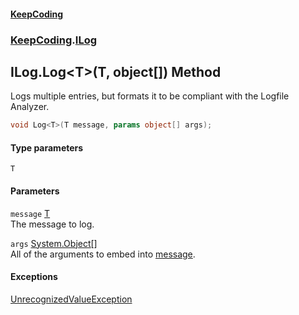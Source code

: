 #### [KeepCoding](index.md 'index')
### [KeepCoding](KeepCoding.md 'KeepCoding').[ILog](KeepCoding_ILog.md 'KeepCoding.ILog')
## ILog.Log&lt;T&gt;(T, object[]) Method
Logs multiple entries, but formats it to be compliant with the Logfile Analyzer.  
```csharp
void Log<T>(T message, params object[] args);
```
#### Type parameters
<a name='KeepCoding_ILog_Log_T_(T_object__)_T'></a>
`T`  
  
#### Parameters
<a name='KeepCoding_ILog_Log_T_(T_object__)_message'></a>
`message` [T](KeepCoding_ILog_Log_T_(T_object__).md#KeepCoding_ILog_Log_T_(T_object__)_T 'KeepCoding.ILog.Log&lt;T&gt;(T, object[]).T')  
The message to log.
  
<a name='KeepCoding_ILog_Log_T_(T_object__)_args'></a>
`args` [System.Object](https://docs.microsoft.com/en-us/dotnet/api/System.Object 'System.Object')[[]](https://docs.microsoft.com/en-us/dotnet/api/System.Array 'System.Array')  
All of the arguments to embed into [message](KeepCoding_ILog_Log_T_(T_object__).md#KeepCoding_ILog_Log_T_(T_object__)_message 'KeepCoding.ILog.Log&lt;T&gt;(T, object[]).message').
  
#### Exceptions
[UnrecognizedValueException](KeepCoding_Internal_UnrecognizedValueException.md 'KeepCoding.Internal.UnrecognizedValueException')  
